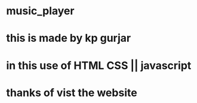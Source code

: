 # music_player
# this is made by kp gurjar
# in this use of HTML CSS || javascript 
# thanks of vist the website
